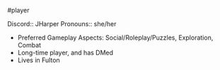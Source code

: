 #player

Discord:: JHarper
Pronouns:: she/her

* Preferred Gameplay Aspects: Social/Roleplay/Puzzles, Exploration, Combat
* Long-time player, and has DMed
* Lives in Fulton